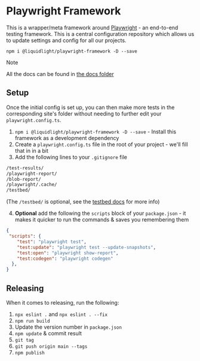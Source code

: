 # Playwright Framework

This is a wrapper/meta framework around [Playwright](https://playwright.dev/) - an end-to-end testing framework. This is a central configuration repository which allows us to update settings and config for all our projects.

```
npm i @liquidlight/playwright-framework -D --save
```

> [!NOTE]
> All the docs can be found in [the docs folder](./docs/)

## Setup

Once the initial config is set up, you can then make more tests in the corresponding site's folder without needing to further edit your `playwright.config.ts`.

1. `npm i @liquidlight/playwright-framework -D --save` - Install this framework as a development dependency
2. Create a `playwright.config.ts` file in the root of your project - we'll fill that in in a bit
3. Add the following lines to your `.gitignore` file

```bash
/test-results/
/playwright-report/
/blob-report/
/playwright/.cache/
/testbed/
```

(The `/testbed/` is optional, see the [testbed docs](./docs/testbed) for more info)

4. **Optional** add the following the `scripts` block of your `package.json` - it makes it quicker to run the commands & saves you remembering them

```json
{
 "scripts": {
    "test": "playwright test",
    "test:update": "playwright test --update-snapshots",
    "test:open": "playwright show-report",
    "test:codegen": "playwright codegen"
  },
}
```


## Releasing

When it comes to releasing, run the following:

1. `npx eslint .` and `npx eslint . --fix`
2. `npm run build`
3. Update the version number in `package.json`
4. `npm update` & commit result
5. `git tag`
6. `git push origin main --tags`
7. `npm publish`
